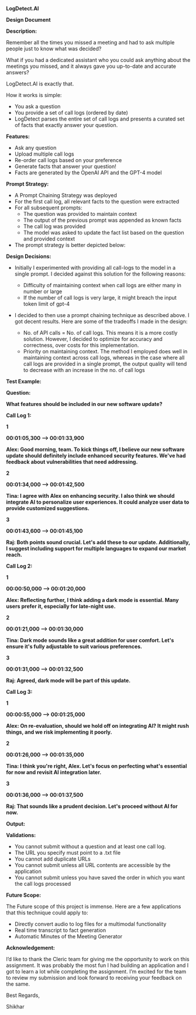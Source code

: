 ﻿**LogDetect.AI**

**Design Document**

**Description:**

Remember all the times you missed a meeting and had to ask multiple people just to know what was decided? 

What if you had a dedicated assistant who you could ask anything about the meetings you missed, and it always gave you up-to-date and accurate answers?

LogDetect.AI is exactly that. 

How it works is simple:

- You ask a question 
- You provide a set of call logs (ordered by date) 
- LogDetect parses the entire set of call logs and presents a curated set of facts that exactly answer your question. 

**Features:**

- Ask any question
- Upload multiple call logs
- Re-order call logs based on your preference
- Generate facts that answer your question!
- Facts are generated by the OpenAI API and the GPT-4 model

**Prompt Strategy:**

- A Prompt Chaining Strategy was deployed
- For the first call log, all relevant facts to the question were extracted
- For all subsequent prompts:
  - The question was provided to maintain context
  - The output of the previous prompt was appended as known facts
  - The call log was provided
  - The model was asked to update the fact list based on the question and provided context
- The prompt strategy is better depicted below:


**Design Decisions:**

- Initially I experimented with providing all call-logs to the model in a single prompt. I decided against this solution for the following reasons:
  - Difficulty of maintaining context when call logs are either many in number or large
  - If the number of call logs is very large, it might breach the input token limit of gpt-4

- I decided to then use a prompt chaining technique as described above. I got decent results. Here are some of the tradeoffs I made in the design:
  - No. of API calls = No. of call logs. This means it is a more costly solution. However, I decided to optimize for accuracy and correctness, over costs for this implementation.
  - Priority on maintaining context. The method I employed does well in maintaining context across call logs, whereas in the case where all call logs are provided in a single prompt, the output quality will tend to decrease with an increase in the no. of call logs

**Test Example:**

**Question:** 

**What features should be included in our new software update?**

**Call Log 1:**

**1**

**00:01:05,300 --> 00:01:33,900**

**Alex: Good morning, team. To kick things off, I believe our new software update should definitely include enhanced security features. We've had feedback about vulnerabilities that need addressing.**

**2**

**00:01:34,000 --> 00:01:42,500**

**Tina: I agree with Alex on enhancing security. I also think we should integrate AI to personalize user experiences. It could analyze user data to provide customized suggestions.**

**3**

**00:01:43,600 --> 00:01:45,100**

**Raj: Both points sound crucial. Let's add these to our update. Additionally, I suggest including support for multiple languages to expand our market reach.**


**Call Log 2:**

**1**

**00:00:50,000 --> 00:01:20,000**

**Alex: Reflecting further, I think adding a dark mode is essential. Many users prefer it, especially for late-night use.**

**2**

**00:01:21,000 --> 00:01:30,000**

**Tina: Dark mode sounds like a great addition for user comfort. Let's ensure it's fully adjustable to suit various preferences.**

**3**

**00:01:31,000 --> 00:01:32,500**

**Raj: Agreed, dark mode will be part of this update.**

**Call Log 3:**

**1**

**00:00:55,000 --> 00:01:25,000**

**Alex: On re-evaluation, should we hold off on integrating AI? It might rush things, and we risk implementing it poorly.**

**2**

**00:01:26,000 --> 00:01:35,000**

**Tina: I think you're right, Alex. Let's focus on perfecting what's essential for now and revisit AI integration later.**

**3**

**00:01:36,000 --> 00:01:37,500**

**Raj: That sounds like a prudent decision. Let's proceed without AI for now.**

**Output:**






**Validations:**

- You cannot submit without a question and at least one call log.
- The URL you specify must point to a .txt file
- You cannot add duplicate URLs
- You cannot submit unless all URL contents are accessible by the application
- You cannot submit unless you have saved the order in which you want the call logs processed

**Future Scope:**

The Future scope of this project is immense. Here are a few applications that this technique could apply to:

- Directly convert audio to log files for a multimodal functionality
- Real time transcript to fact generation
- Automatic Minutes of the Meeting Generator

**Acknowledgement:**

I’d like to thank the Cleric team for giving me the opportunity to work on this assignment. It was probably the most fun I had building an application and I got to learn a lot while completing the assignment. I’m excited for the team to review my submission and look forward to receiving your feedback on the same.

Best Regards,

Shikhar

